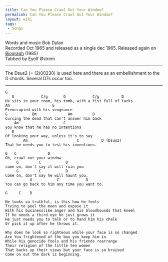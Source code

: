 ```yaml
---
title: Can You Please Crawl Out Your Window?
permalink: Can You Please Crawl Out Your Window?
layout: wiki
tags:
 - Songs
---
```


Words and music Bob Dylan  
Recorded Oct 1965 and released as a single dec 1965. Released again on
[Biograph](Biograph) (1985)  
Tabbed by Eyolf Østrem

* * * * *

The Dsus2 (= (2)00230) is used here and there as an embellishment to the
D chords. Several D7s occur too.

* * * * *

    G
       G            C/g       G            C/g          D
    He sits in your room, his tomb, with a fist full of tacks
    Am                   G
    Preoccupied with his vengeance
    G           Bm              Am         D
    Cursing the dead that can't answer him back
        Am                    C
    you know that he has no intentions
       D
    Of looking your way, unless it's to say
            Am                      C          D (Dsus2)
    That he needs you to test his inventions.

    G   C              D
    Oh, crawl out your window
         G         C           D
    come on, don't say it will ruin you
         G         C           D
    Come on, don't say he will haunt you,
               G           C            D
    You can go back to him any time you want to.

    G     C    D

    He looks so truthful, is this how he feels
    Trying to peel the moon and expose it
    With his businesslike anger and his bloodhounds that kneel
    If he needs a third eye he just grows it
    He just needs you to talk or to hand him his chalk
    Or pick it up after he throws it.

    Why does he look so righteous while your face is so changed
    Are You frightened of the box you keep him in
    While his genocide fools and his friends rearrange
    Their religion of the little ten women
    That backs up their views but your face is so bruised
    Come on out the dark is beginning.
